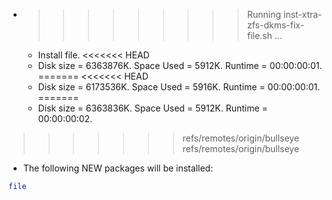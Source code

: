 * >>>>>>>>> Running inst-xtra-zfs-dkms-fix-file.sh ...
  * Install file.
<<<<<<< HEAD
  * Disk size = 6363876K. Space Used = 5912K. Runtime = 00:00:00:01.
=======
<<<<<<< HEAD
  * Disk size = 6173536K. Space Used = 5916K. Runtime = 00:00:00:01.
=======
  * Disk size = 6363836K. Space Used = 5912K. Runtime = 00:00:00:02.
>>>>>>> refs/remotes/origin/bullseye
>>>>>>> refs/remotes/origin/bullseye
  * The following NEW packages will be installed:
  ```bash
file
  ```
